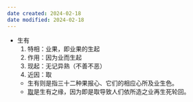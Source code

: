 ```yaml
---
date created: 2024-02-18
date modified: 2024-02-18
---
```

- 生有
    1. 特相：业果，即业果的生起
    2. 作用：因为业而生起
    3. 现起：无记异熟（不善不恶）
    4. 近因：取
    - 生有则是指三十二种果报心、它们的相应心所及业生色。
    - [取](取.md)是生有之缘，因为即是取导致人们依所造之业再生死轮回。
